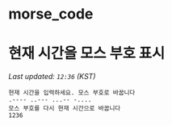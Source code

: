 # morse_code
# 현재 시간을 모스 부호 표시
<!-- MORSE_TIME_START -->
_Last updated: `12:36` (KST)_

```
현재 시간을 입력하세요. 모스 부호로 바꿉니다
.---- ..--- ...-- -....
모스 부호를 다시 현재 시간으로 바꿉니다
1236
```
<!-- MORSE_TIME_END -->
